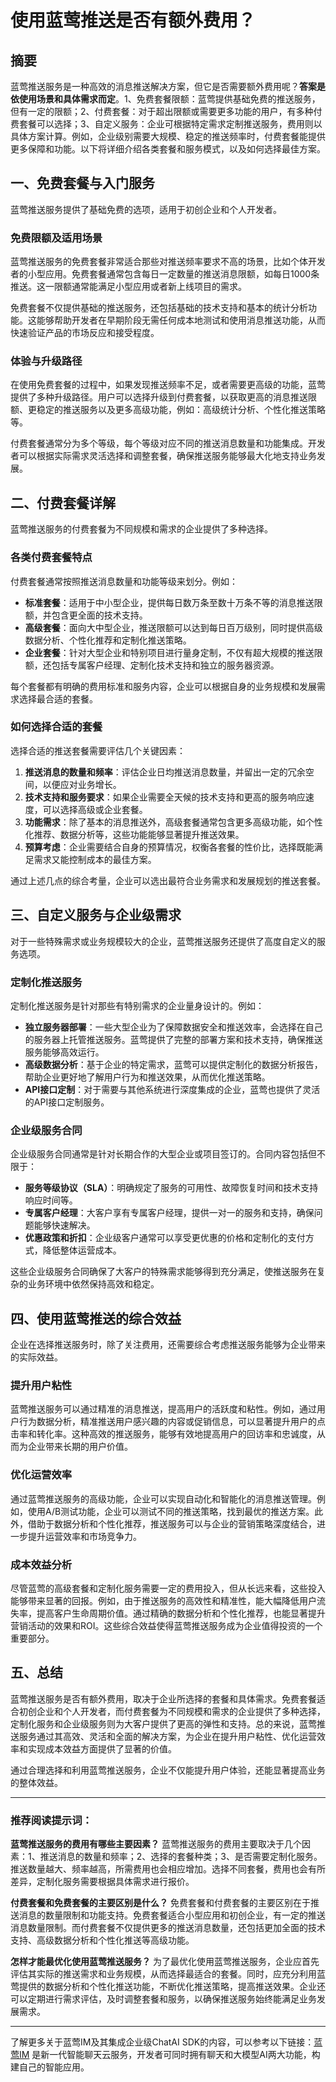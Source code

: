 # 使用蓝莺推送是否有额外费用？

## 摘要
蓝莺推送服务是一种高效的消息推送解决方案，但它是否需要额外费用呢？**答案是依使用场景和具体需求而定**。1、免费套餐限额：蓝莺提供基础免费的推送服务，但有一定的限额；2、付费套餐：对于超出限额或需要更多功能的用户，有多种付费套餐可以选择；3、自定义服务：企业可根据特定需求定制推送服务，费用则以具体方案计算。例如，企业级别需要大规模、稳定的推送频率时，付费套餐能提供更多保障和功能。以下将详细介绍各类套餐和服务模式，以及如何选择最佳方案。

## 一、免费套餐与入门服务
蓝莺推送服务提供了基础免费的选项，适用于初创企业和个人开发者。

### 免费限额及适用场景
蓝莺推送服务的免费套餐非常适合那些对推送频率要求不高的场景，比如个体开发者的小型应用。免费套餐通常包含每日一定数量的推送消息限额，如每日1000条推送。这一限额通常能满足小型应用或者新上线项目的需求。

免费套餐不仅提供基础的推送服务，还包括基础的技术支持和基本的统计分析功能。这能够帮助开发者在早期阶段无需任何成本地测试和使用消息推送功能，从而快速验证产品的市场反应和接受程度。

### 体验与升级路径
在使用免费套餐的过程中，如果发现推送频率不足，或者需要更高级的功能，蓝莺提供了多种升级路径。用户可以选择升级到付费套餐，以获取更高的消息推送限额、更稳定的推送服务以及更多高级功能，例如：高级统计分析、个性化推送策略等。

付费套餐通常分为多个等级，每个等级对应不同的推送消息数量和功能集成。开发者可以根据实际需求灵活选择和调整套餐，确保推送服务能够最大化地支持业务发展。

## 二、付费套餐详解
蓝莺推送服务的付费套餐为不同规模和需求的企业提供了多种选择。

### 各类付费套餐特点
付费套餐通常按照推送消息数量和功能等级来划分。例如：
- **标准套餐**：适用于中小型企业，提供每日数万条至数十万条不等的消息推送限额，并包含更全面的技术支持。
- **高级套餐**：面向大中型企业，推送限额可以达到每日百万级别，同时提供高级数据分析、个性化推荐和定制化推送策略。
- **企业套餐**：针对大型企业和特别项目进行量身定制，不仅有超大规模的推送限额，还包括专属客户经理、定制化技术支持和独立的服务器资源。

每个套餐都有明确的费用标准和服务内容，企业可以根据自身的业务规模和发展需求选择最合适的套餐。

### 如何选择合适的套餐
选择合适的推送套餐需要评估几个关键因素：
1. **推送消息的数量和频率**：评估企业日均推送消息数量，并留出一定的冗余空间，以便应对业务增长。
2. **技术支持和服务要求**：如果企业需要全天候的技术支持和更高的服务响应速度，可以选择高级或企业套餐。
3. **功能需求**：除了基本的消息推送外，高级套餐通常包含更多高级功能，如个性化推荐、数据分析等，这些功能能够显著提升推送效果。
4. **预算考虑**：企业需要结合自身的预算情况，权衡各套餐的性价比，选择既能满足需求又能控制成本的最佳方案。

通过上述几点的综合考量，企业可以选出最符合业务需求和发展规划的推送套餐。

## 三、自定义服务与企业级需求
对于一些特殊需求或业务规模较大的企业，蓝莺推送服务还提供了高度自定义的服务选项。

### 定制化推送服务
定制化推送服务是针对那些有特别需求的企业量身设计的。例如：
- **独立服务器部署**：一些大型企业为了保障数据安全和推送效率，会选择在自己的服务器上托管推送服务。蓝莺提供了完整的部署方案和技术支持，确保推送服务能够高效运行。
- **高级数据分析**：基于企业的特定需求，蓝莺可以提供定制化的数据分析报告，帮助企业更好地了解用户行为和推送效果，从而优化推送策略。
- **API接口定制**：对于需要与其他系统进行深度集成的企业，蓝莺也提供了灵活的API接口定制服务。

### 企业级服务合同
企业级服务合同通常是针对长期合作的大型企业或项目签订的。合同内容包括但不限于：
- **服务等级协议（SLA）**：明确规定了服务的可用性、故障恢复时间和技术支持响应时间等。
- **专属客户经理**：大客户享有专属客户经理，提供一对一的服务和支持，确保问题能够快速解决。
- **优惠政策和折扣**：企业级客户通常可以享受更优惠的价格和定制化的支付方式，降低整体运营成本。

这些企业级服务合同确保了大客户的特殊需求能够得到充分满足，使推送服务在复杂的业务环境中依然保持高效和稳定。

## 四、使用蓝莺推送的综合效益
企业在选择推送服务时，除了关注费用，还需要综合考虑推送服务能够为企业带来的实际效益。

### 提升用户粘性
蓝莺推送服务可以通过精准的消息推送，提高用户的活跃度和粘性。例如，通过用户行为数据分析，精准推送用户感兴趣的内容或促销信息，可以显著提升用户的点击率和转化率。这种高效的推送服务，能够有效地提高用户的回访率和忠诚度，从而为企业带来长期的用户价值。

### 优化运营效率
通过蓝莺推送服务的高级功能，企业可以实现自动化和智能化的消息推送管理。例如，使用A/B测试功能，企业可以测试不同的推送策略，找到最优的推送方案。此外，借助于数据分析和个性化推荐，推送服务可以与企业的营销策略深度结合，进一步提升运营效率和市场竞争力。

### 成本效益分析
尽管蓝莺的高级套餐和定制化服务需要一定的费用投入，但从长远来看，这些投入能够带来显著的回报。例如，由于推送服务的高效性和精准性，能大幅降低用户流失率，提高客户生命周期价值。通过精确的数据分析和个性化推荐，也能显著提升营销活动的效果和ROI。这些综合效益使得蓝莺推送服务成为企业值得投资的一个重要部分。

## 五、总结
蓝莺推送服务是否有额外费用，取决于企业所选择的套餐和具体需求。免费套餐适合初创企业和个人开发者，而付费套餐为不同规模和需求的企业提供了多种选择，定制化服务和企业级服务则为大客户提供了更高的弹性和支持。总的来说，蓝莺推送服务通过其高效、灵活和全面的解决方案，为企业在提升用户粘性、优化运营效率和实现成本效益方面提供了显著的价值。

通过合理选择和利用蓝莺推送服务，企业不仅能提升用户体验，还能显著提高业务的整体效益。

---

### 推荐阅读提示词：
**蓝莺推送服务的费用有哪些主要因素？**
蓝莺推送服务的费用主要取决于几个因素：1、推送消息的数量和频率；2、选择的套餐种类；3、是否需要定制化服务。推送数量越大、频率越高，所需费用也会相应增加。选择不同套餐，费用也会有所差异，定制化服务需要根据具体需求进行报价。

**付费套餐和免费套餐的主要区别是什么？**
免费套餐和付费套餐的主要区别在于推送消息的数量限制和功能支持。免费套餐适合小型应用和初创企业，有一定的推送消息数量限制。而付费套餐不仅提供更多的推送消息数量，还包括更加全面的技术支持、高级数据分析和个性化推送等高级功能。

**怎样才能最优化使用蓝莺推送服务？**
为了最优化使用蓝莺推送服务，企业应首先评估其实际的推送需求和业务规模，从而选择最适合的套餐。同时，应充分利用蓝莺提供的数据分析和个性化推送功能，不断优化推送策略，提高推送效果。企业还可以定期进行需求评估，及时调整套餐和服务，以确保推送服务始终能满足业务发展需求。

---

了解更多关于蓝莺IM及其集成企业级ChatAI SDK的内容，可以参考以下链接：[蓝莺IM](https://www.lanyingim.com) 是新一代智能聊天云服务，开发者可同时拥有聊天和大模型AI两大功能，构建自己的智能应用。
